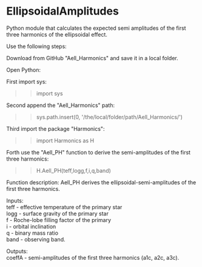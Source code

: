 # EllipsoidalAmplitudes

Python module that calculates the expected semi amplitudes of the first three harmonics of the ellipsoidal effect.

Use the following steps:

Download from GitHub "Aell_Harmonics" and save it in a local folder.

Open Python:

First import sys:
>> import sys

Second append the "Aell_Harmonics" path:
>> sys.path.insert(0, '/the/local/folder/path/Aell_Harmonics/')

Third import the package "Harmonics":
>> import Harmonics as H

Forth use the "Aell_PH" function to derive the semi-amplitudes of the first three harmonics:
>> H.Aell_PH(teff,logg,f,i,q,band)

Function description:
Aell_PH derives the ellipsoidal-semi-amplitudes of the first three harmonics.

Inputs:  
teff - effective temperature of the primary star  
logg - surface gravity of the primary star  
f - Roche-lobe filling factor of the primary  
i - orbital inclination  
q - binary mass ratio  
band - observing band.  

Outputs:  
coeffA - semi-amplitudes of the first three harmonics (a1c, a2c, a3c).



